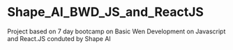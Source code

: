 # Shape_AI_BWD_JS_and_ReactJS
 Project based on 7 day bootcamp on Basic Wen Development on Javascript and React.JS  conduted by Shape AI
